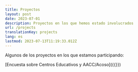 ```yaml
---
title: Proyectos
layout: post
date: 2023-07-01
description: Proyectos en los que hemos estado involucrados
url: /projects
translationKey: projects
lang: es
lastmod: 2023-07-13T11:19:33.012Z
---
```


Algunos de los proyectos en los que estamos participando:

[Encuesta sobre Centros Educativos y AACC/Acoso]({{<relref path="2023-07-13-Encuesta-sobre-centros.md">}})
